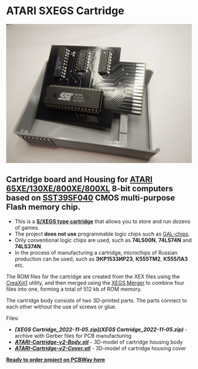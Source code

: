 # ATARI SXEGS Cartridge

![Board and Housing](photos/Board%20and%20Grey%20Housing.jpg)

## Cartridge board and Housing for [ATARI 65XE/130XE/800XE/800XL](https://en.wikipedia.org/wiki/Atari_8-bit_family) 8-bit computers based on [SST39SF040](https://www.microchip.com/en-us/product/SST39SF040) CMOS multi-purpose **Flash memory** chip.

- This is a **[S/XEGS type cartridge](https://forums.atariage.com/topic/276194-switchable-xe-game-cartridges-swxegs-andor-sxegs/)** that allows you to store and run dozens of games.
- The project **does not use** programmable logic chips such as [GAL-chips](https://en.wikipedia.org/wiki/Generic_array_logic).
- Only conventional logic chips are used, such as **74LS00N**, **74LS74N** and **74LS374N**.
- In the process of manufacturing a cartridge, microchips of Russian production can be used, such as **ЭКР1533ИР23**, **К555ТМ2**, **К555ЛА3** etc.

The ROM files for the cartridge are created from the XEX files using the [CreaXin1](http://chomikuj.pl/ccwrc/users/XEGS/x_angel_ccwrc_atari_custom_cart,6059920787.7z(archive)) utility,
and then merged using the [XEGS Merger](http://chomikuj.pl/ccwrc/users/XEGS/x_angel_ccwrc_atari_custom_cart,6059920787.7z(archive)) to combine four files into one, forming a total of 512 kb of ROM memory.

The cartridge body consists of two 3D-printed parts. The parts connect to each other without the use of screws or glue.

Files:
- ***[XEGS Cartridge_2022-11-05.zip](XEGS Cartridge_2022-11-05.zip)*** - archive with Gerber files for PCB manufacturing
- ***[ATARI-Cartridge-v2-Body.stl](ATARI-Cartridge-v2-Body.stl)*** - 3D-model of cartridge housing body
- ***[ATARI-Cartridge-v2-Cover.stl](ATARI-Cartridge-v2-Cover.stl)*** - 3D-model of cartridge housing cover

**[Ready to order project on PCBWay here](https://www.pcbway.com/project/shareproject/W256652ASG3_XEGS_Cartridge_2022_11_05_4d701522.html)**
